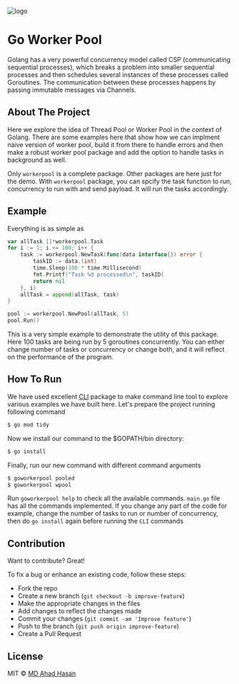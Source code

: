 ![logo](https://hackernoon.com/images/3Ur17PtJhkV5UkAAJFu6z8t0fKg1-cz631ep.jpeg)

# Go Worker Pool
Golang has a very powerful concurrency model called CSP (communicating sequential processes), which breaks a problem into smaller sequential processes and then schedules several instances of these processes called Goroutines. The communication between these processes happens by passing immutable messages via Channels.

## About The Project
Here we explore the idea of Thread Pool or Worker Pool in the context of Golang. There are some examples here that show how we can implment naive version of worker pool, build it from there to handle errors and then make a robust worker pool package and add the option to handle tasks in background as well.

Only `workerpool` is a complete package. Other packages are here just for the demo. With `workerpool` package, you can spcify the task function to run, concurrency to run with and send payload. It will run the tasks accordingly.

## Example
Everything is as simple as

```go
var allTask []*workerpool.Task
for i := 1; i <= 100; i++ {
    task := workerpool.NewTask(func(data interface{}) error {
        taskID := data.(int)
        time.Sleep(100 * time.Millisecond)
        fmt.Printf("Task %d processed\n", taskID)
        return nil
    }, i)
    allTask = append(allTask, task)
}

pool := workerpool.NewPool(allTask, 5)
pool.Run()

```

This is a very simple example to demonstrate the utility of this package. Here 100 tasks are being run by 5 goroutines concurrently. You can either change number of tasks or concurrency or change both, and it will reflect on the performance of the program.

## How To Run
We have used excellent [CLI](https://github.com/urfave/cli/) package to make command line tool to explore various examples we have built here. Let's prepare the project running following command

```bash
$ go mod tidy
```

Now we install our command to the $GOPATH/bin directory:

```bash
$ go install
```

Finally, run our new command with different command arguments
```bash
$ goworkerpool pooled
$ goworkerpool wpool
```

Run `goworkerpool help` to check all the available commands. `main.go` file has all the commands implemented. If you change any part of the code for example, change the number of tasks to run or number of concurrency, then do `go install` again before running the `CLI` commands

## Contribution
Want to contribute? Great!

To fix a bug or enhance an existing code, follow these steps:

- Fork the repo
- Create a new branch (`git checkout -b improve-feature`)
- Make the appropriate changes in the files
- Add changes to reflect the changes made
- Commit your changes (`git commit -am 'Improve feature'`)
- Push to the branch (`git push origin improve-feature`)
- Create a Pull Request

## License
MIT © [MD Ahad Hasan](https://github.com/joker666)